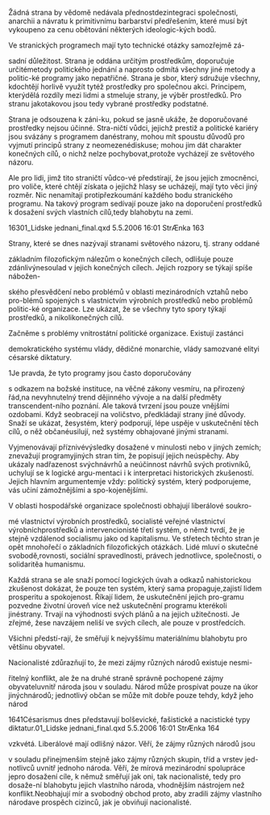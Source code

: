 
Žádná strana by vědomě nedávala přednostdezintegraci společnosti, anarchii a návratu k primitivnímu barbarství předřešením, které musí být vykoupeno za cenu obětování některých ideologic-kých bodů.

Ve stranických programech mají tyto technické otázky samozřejmě zá-

sadní důležitost. Strana je oddána určitým prostředkům, doporučuje určitémetody politického jednání a naprosto odmítá všechny jiné metody a politic-ké programy jako nepatřičné. Strana je sbor, který sdružuje všechny, kdochtějí horlivě využít tytéž prostředky pro společnou akci. Principem, kterýdělá rozdíly mezi lidmi a stmeluje strany, je výběr prostředků. Pro stranu jakotakovou jsou tedy vybrané prostředky podstatné.

Strana je odsouzena k záni-ku, pokud se jasně ukáže, že doporučované prostředky nejsou účinné. Stra-ničtí vůdci, jejichž prestiž a politické kariéry jsou svázány s programem danéstrany, mohou mít spoustu důvodů pro vyjmutí principů strany z neomezenédiskuse; mohou jim dát charakter konečných cílů, o nichž nelze pochybovat,protože vycházejí ze světového názoru.

Ale pro lidi, jimž tito straničtí vůdco-vé předstírají, že jsou jejich zmocněnci, pro voliče, které chtějí získata o jejichž hlasy se ucházejí, mají tyto věci jiný rozměr. Nic nenamítají protipřezkoumání každého bodu stranického programu. Na takový program sedívají pouze jako na doporučení prostředků k dosažení svých vlastních cílů,tedy blahobytu na zemi.

16301_Lidske jednani_final.qxd 5.5.2006 16:01 StrÆnka 163

Strany, které se dnes nazývají stranami světového názoru, tj. strany oddané

základním filozofickým nálezům o konečných cílech, odlišuje pouze zdánlivýnesoulad v jejich konečných cílech. Jejich rozpory se týkají spíše nábožen-

ského přesvědčení nebo problémů v oblasti mezinárodních vztahů nebo pro-blémů spojených s vlastnictvím výrobních prostředků nebo problémů politic-ké organizace. Lze ukázat, že se všechny tyto spory týkají prostředků, a nikolikonečných cílů.

Začněme s problémy vnitrostátní politické organizace. Existují zastánci

demokratického systému vlády, dědičné monarchie, vlády samozvané elityi césarské diktatury.

1Je pravda, že tyto programy jsou často doporučovány

s odkazem na božské instituce, na věčné zákony vesmíru, na přirozený řád,na nevyhnutelný trend dějinného vývoje a na další předměty transcendent-ního poznání. Ale taková tvrzení jsou pouze vnějšími ozdobami. Když seobracejí na voličstvo, předkládají strany jiné důvody. Snaží se ukázat, žesystém, který podporují, lépe uspěje v uskutečnění těch cílů, o něž občanéusilují, než systémy obhajované jinými stranami.

Vyjmenovávají příznivévýsledky dosažené v minulosti nebo v jiných zemích; znevažují programyjiných stran tím, že popisují jejich neúspěchy. Aby ukázaly nadřazenost svýchnávrhů a neúčinnost návrhů svých protivníků, uchylují se k logické argu-mentaci i k interpretaci historických zkušeností. Jejich hlavním argumentemje vždy: politický systém, který podporujeme, vás učiní zámožnějšími a spo-kojenějšími.

V oblasti hospodářské organizace společnosti obhajují liberálové soukro-

mé vlastnictví výrobních prostředků, socialisté veřejné vlastnictví výrobníchprostředků a intervencionisté třetí systém, o němž tvrdí, že je stejně vzdálenod socialismu jako od kapitalismu. Ve střetech těchto stran je opět mnohořečí o základních filozofických otázkách. Lidé mluví o skutečné svobodě,rovnosti, sociální spravedlnosti, právech jednotlivce, společnosti, o solidaritěa humanismu.

Každá strana se ale snaží pomocí logických úvah a odkazů nahistorickou zkušenost dokázat, že pouze ten systém, který sama propaguje,zajistí lidem prosperitu a spokojenost. Říkají lidem, že uskutečnění jejich pro-gramu pozvedne životní úroveň více než uskutečnění programu kterékoli jinéstrany. Trvají na výhodnosti svých plánů a na jejich užitečnosti. Je zřejmé, žese navzájem neliší ve svých cílech, ale pouze v prostředcích.

Všichni předstí-rají, že směřují k nejvyššímu materiálnímu blahobytu pro většinu obyvatel.

Nacionalisté zdůrazňují to, že mezi zájmy různých národů existuje nesmi-

řitelný konflikt, ale že na druhé straně správně pochopené zájmy obyvateluvnitř národa jsou v souladu. Národ může prospívat pouze na úkor jinýchnárodů; jednotlivý občan se může mít dobře pouze tehdy, když jeho národ

1641Césarismus dnes představují bolševické, fašistické a nacistické typy diktatur.01_Lidske jednani_final.qxd 5.5.2006 16:01 StrÆnka 164

vzkvétá. Liberálové mají odlišný názor. Věří, že zájmy různých národů jsou

v souladu přinejmenším stejně jako zájmy různých skupin, tříd a vrstev jed-notlivců uvnitř jednoho národa. Věří, že mírová mezinárodní spolupráce jepro dosažení cíle, k němuž směřují jak oni, tak nacionalisté, tedy pro dosaže-ní blahobytu jejich vlastního národa, vhodnějším nástrojem než konflikt.Neobhajují mír a svobodný obchod proto, aby zradili zájmy vlastního národave prospěch cizinců, jak je obviňují nacionalisté.
